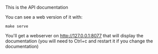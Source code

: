 This is the API documentation

You can see a web version of it with:

```shell
make serve
```

You'll get a webserver on <http://127.0.0.1:8077> that will display the documentation
(you will need to Ctrl+c and restart it if you change the documentation)
